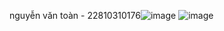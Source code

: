 
nguyễn văn toàn - 22810310176![image](https://github.com/user-attachments/assets/e2565eee-1891-4385-b2a3-3f31c5146f07)
![image](https://github.com/user-attachments/assets/8c53d15d-e297-45c7-9b50-0216cc25b9d5)
